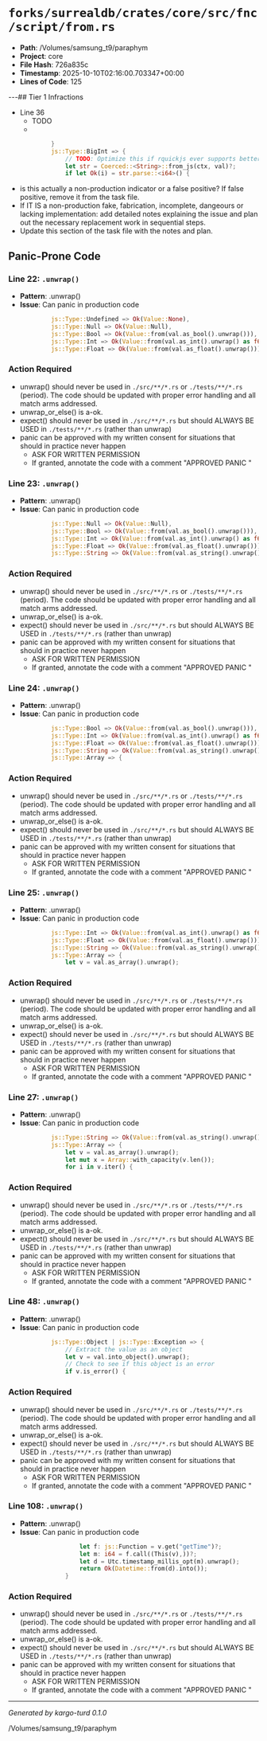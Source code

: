 # `forks/surrealdb/crates/core/src/fnc/script/from.rs`

- **Path**: /Volumes/samsung_t9/paraphym
- **Project**: core
- **File Hash**: 726a835c  
- **Timestamp**: 2025-10-10T02:16:00.703347+00:00  
- **Lines of Code**: 125

---## Tier 1 Infractions 


- Line 36
  - TODO
  - 

```rust
			}
			js::Type::BigInt => {
				// TODO: Optimize this if rquickjs ever supports better conversion methods.
				let str = Coerced::<String>::from_js(ctx, val)?;
				if let Ok(i) = str.parse::<i64>() {
```

- is this actually a non-production indicator or a false positive? If false positive, remove it from the task file.
- If IT IS a non-production fake, fabrication, incomplete, dangeours or lacking implementation: add detailed notes explaining the issue and plan out the necessary replacement work in sequential steps. 
- Update this section of the task file with the notes and plan.

## Panic-Prone Code


### Line 22: `.unwrap()`

- **Pattern**: .unwrap()
- **Issue**: Can panic in production code

```rust
			js::Type::Undefined => Ok(Value::None),
			js::Type::Null => Ok(Value::Null),
			js::Type::Bool => Ok(Value::from(val.as_bool().unwrap())),
			js::Type::Int => Ok(Value::from(val.as_int().unwrap() as f64)),
			js::Type::Float => Ok(Value::from(val.as_float().unwrap())),
```

### Action Required

- unwrap() should never be used in `./src/**/*.rs` or `./tests/**/*.rs` (period). The code should be updated with proper error handling and all match arms addressed.
- unwrap_or_else() is a-ok. 
- expect() should never be used in `./src/**/*.rs` but should ALWAYS BE USED in `./tests/**/*.rs` (rather than unwrap)
- panic can be approved with my written consent for situations that should in practice never happen  
  - ASK FOR WRITTEN PERMISSION
  - If granted, annotate the code with a comment "APPROVED PANIC "


### Line 23: `.unwrap()`

- **Pattern**: .unwrap()
- **Issue**: Can panic in production code

```rust
			js::Type::Null => Ok(Value::Null),
			js::Type::Bool => Ok(Value::from(val.as_bool().unwrap())),
			js::Type::Int => Ok(Value::from(val.as_int().unwrap() as f64)),
			js::Type::Float => Ok(Value::from(val.as_float().unwrap())),
			js::Type::String => Ok(Value::from(val.as_string().unwrap().to_string()?)),
```

### Action Required

- unwrap() should never be used in `./src/**/*.rs` or `./tests/**/*.rs` (period). The code should be updated with proper error handling and all match arms addressed.
- unwrap_or_else() is a-ok. 
- expect() should never be used in `./src/**/*.rs` but should ALWAYS BE USED in `./tests/**/*.rs` (rather than unwrap)
- panic can be approved with my written consent for situations that should in practice never happen  
  - ASK FOR WRITTEN PERMISSION
  - If granted, annotate the code with a comment "APPROVED PANIC "


### Line 24: `.unwrap()`

- **Pattern**: .unwrap()
- **Issue**: Can panic in production code

```rust
			js::Type::Bool => Ok(Value::from(val.as_bool().unwrap())),
			js::Type::Int => Ok(Value::from(val.as_int().unwrap() as f64)),
			js::Type::Float => Ok(Value::from(val.as_float().unwrap())),
			js::Type::String => Ok(Value::from(val.as_string().unwrap().to_string()?)),
			js::Type::Array => {
```

### Action Required

- unwrap() should never be used in `./src/**/*.rs` or `./tests/**/*.rs` (period). The code should be updated with proper error handling and all match arms addressed.
- unwrap_or_else() is a-ok. 
- expect() should never be used in `./src/**/*.rs` but should ALWAYS BE USED in `./tests/**/*.rs` (rather than unwrap)
- panic can be approved with my written consent for situations that should in practice never happen  
  - ASK FOR WRITTEN PERMISSION
  - If granted, annotate the code with a comment "APPROVED PANIC "


### Line 25: `.unwrap()`

- **Pattern**: .unwrap()
- **Issue**: Can panic in production code

```rust
			js::Type::Int => Ok(Value::from(val.as_int().unwrap() as f64)),
			js::Type::Float => Ok(Value::from(val.as_float().unwrap())),
			js::Type::String => Ok(Value::from(val.as_string().unwrap().to_string()?)),
			js::Type::Array => {
				let v = val.as_array().unwrap();
```

### Action Required

- unwrap() should never be used in `./src/**/*.rs` or `./tests/**/*.rs` (period). The code should be updated with proper error handling and all match arms addressed.
- unwrap_or_else() is a-ok. 
- expect() should never be used in `./src/**/*.rs` but should ALWAYS BE USED in `./tests/**/*.rs` (rather than unwrap)
- panic can be approved with my written consent for situations that should in practice never happen  
  - ASK FOR WRITTEN PERMISSION
  - If granted, annotate the code with a comment "APPROVED PANIC "


### Line 27: `.unwrap()`

- **Pattern**: .unwrap()
- **Issue**: Can panic in production code

```rust
			js::Type::String => Ok(Value::from(val.as_string().unwrap().to_string()?)),
			js::Type::Array => {
				let v = val.as_array().unwrap();
				let mut x = Array::with_capacity(v.len());
				for i in v.iter() {
```

### Action Required

- unwrap() should never be used in `./src/**/*.rs` or `./tests/**/*.rs` (period). The code should be updated with proper error handling and all match arms addressed.
- unwrap_or_else() is a-ok. 
- expect() should never be used in `./src/**/*.rs` but should ALWAYS BE USED in `./tests/**/*.rs` (rather than unwrap)
- panic can be approved with my written consent for situations that should in practice never happen  
  - ASK FOR WRITTEN PERMISSION
  - If granted, annotate the code with a comment "APPROVED PANIC "


### Line 48: `.unwrap()`

- **Pattern**: .unwrap()
- **Issue**: Can panic in production code

```rust
			js::Type::Object | js::Type::Exception => {
				// Extract the value as an object
				let v = val.into_object().unwrap();
				// Check to see if this object is an error
				if v.is_error() {
```

### Action Required

- unwrap() should never be used in `./src/**/*.rs` or `./tests/**/*.rs` (period). The code should be updated with proper error handling and all match arms addressed.
- unwrap_or_else() is a-ok. 
- expect() should never be used in `./src/**/*.rs` but should ALWAYS BE USED in `./tests/**/*.rs` (rather than unwrap)
- panic can be approved with my written consent for situations that should in practice never happen  
  - ASK FOR WRITTEN PERMISSION
  - If granted, annotate the code with a comment "APPROVED PANIC "


### Line 108: `.unwrap()`

- **Pattern**: .unwrap()
- **Issue**: Can panic in production code

```rust
					let f: js::Function = v.get("getTime")?;
					let m: i64 = f.call((This(v),))?;
					let d = Utc.timestamp_millis_opt(m).unwrap();
					return Ok(Datetime::from(d).into());
				}
```

### Action Required

- unwrap() should never be used in `./src/**/*.rs` or `./tests/**/*.rs` (period). The code should be updated with proper error handling and all match arms addressed.
- unwrap_or_else() is a-ok. 
- expect() should never be used in `./src/**/*.rs` but should ALWAYS BE USED in `./tests/**/*.rs` (rather than unwrap)
- panic can be approved with my written consent for situations that should in practice never happen  
  - ASK FOR WRITTEN PERMISSION
  - If granted, annotate the code with a comment "APPROVED PANIC "

---

*Generated by kargo-turd 0.1.0*

/Volumes/samsung_t9/paraphym